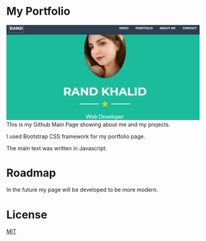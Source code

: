 # My Portfolio
<a href="https://randkhalid.github.io/"> <img src="my portfolio img.png"></a>
This is my Github Main Page showing about me and my projects.

I used Bootstrap CSS framework for my portfolio page.

The main text was written in Javascript.

# Roadmap
In the future my page will be developed to be more modern.

# License
<a href ="LICENCE">MIT<a>
